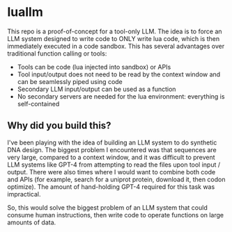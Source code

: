 # luallm

This repo is a proof-of-concept for a tool-only LLM. The idea is to force an LLM system designed to write code to ONLY write lua code, which is then immediately executed in a code sandbox. This has several advantages over traditional function calling or tools:

* Tools can be code (lua injected into sandbox) or APIs
* Tool input/output does not need to be read by the context window and can be seamlessly piped using code
* Secondary LLM input/output can be used as a function
* No secondary servers are needed for the lua environment: everything is self-contained

## Why did you build this?
I've been playing with the idea of building an LLM system to do synthetic DNA design. The biggest problem I encountered was that sequences are very large, compared to a context window, and it was difficult to prevent LLM systems like GPT-4 from attempting to read the files upon tool input / output. There were also times where I would want to combine both code and APIs (for example, search for a uniprot protein, download it, then codon optimize). The amount of hand-holding GPT-4 required for this task was impractical.

So, this would solve the biggest problem of an LLM system that could consume human instructions, then write code to operate functions on large amounts of data.
